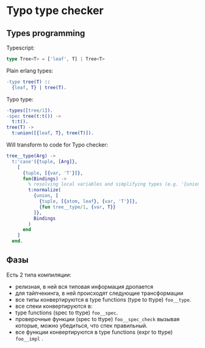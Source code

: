 Typo type checker
=================

Types programming
-----------------

Typescript:
```typescript
type Tree<T> = ['leaf', T] | Tree<T>
```

Plain erlang types:
```erlang
-type tree(T) ::
  {leaf, T} | tree(T).
```

Typo type:
```erlang
-types([tree/1]).
-spec tree(t:t()) ->
  t:t().
tree(T) ->
  t:union([{leaf, T}, tree(T)]).
```

Will transform to code for Typo checker:
```erlang
tree__type(Arg) ->
  t:'case'({tuple, [Arg]},
    [
      {tuple, [{var, 'T'}]},
      fun(Bindings) ->
        % resolving local variables and simplifying types (e.g. '{union, []}' 'means none')
        t:normalize(
          {union, [
            {tuple, [{atom, leaf}, {var, 'T'}]},
            {fun tree__type/1, {var, T}}
          ]},
          Bindings
        )
      end
    ]
  end.
```

Фазы
----

Есть 2 типа компиляции:
 * релизная, в ней вся типовая информация дропается
 * для тайпчекинга, в ней происходят следующие трансформации
  * все типы конвертируются в type functions (type to ttype) `foo__type`.
  * все спеки конвертируются в:
   * type functions (spec to ttype) `foo__spec`.
   * проверочные функции (spec to ttype) `foo__spec_check` вызывая которые, можно убедиться, что спек правильный.
  * все функции конвертируются в type functions (expr to ttype) `foo__impl` .

